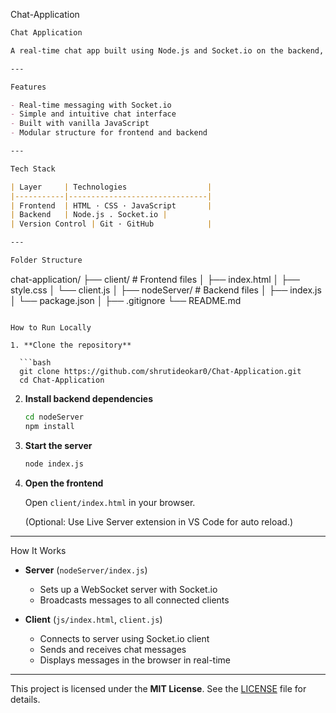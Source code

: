 Chat-Application

```markdown
Chat Application

A real‑time chat app built using Node.js and Socket.io on the backend, and HTML, CSS, JavaScript on the frontend.

---

Features

- Real-time messaging with Socket.io
- Simple and intuitive chat interface
- Built with vanilla JavaScript 
- Modular structure for frontend and backend

---

Tech Stack

| Layer     | Technologies                  |
|-----------|-------------------------------|
| Frontend  | HTML · CSS · JavaScript       |
| Backend   | Node.js . Socket.io |
| Version Control | Git · GitHub            |

---

Folder Structure

```

chat-application/
├── client/                # Frontend files
│   ├── index.html
│   ├── style.css
│   └── client.js
│
├── nodeServer/                # Backend files
│   ├── index.js
│   └── package.json
│
├── .gitignore
└── README.md
 ```

How to Run Locally

1. **Clone the repository**

   ```bash
   git clone https://github.com/shrutideokar0/Chat-Application.git
   cd Chat-Application
````

2. **Install backend dependencies**

   ```bash
   cd nodeServer
   npm install
   ```

3. **Start the server**

   ```bash
   node index.js
   ```

4. **Open the frontend**

   Open `client/index.html` in your browser.

   (Optional: Use Live Server extension in VS Code for auto reload.)

---

How It Works

* **Server** (`nodeServer/index.js`)

  * Sets up a WebSocket server with Socket.io
  * Broadcasts messages to all connected clients

* **Client** (`js/index.html`, `client.js`)

  * Connects to server using Socket.io client
  * Sends and receives chat messages
  * Displays messages in the browser in real-time

---
This project is licensed under the **MIT License**.
See the [LICENSE](LICENSE) file for details.
